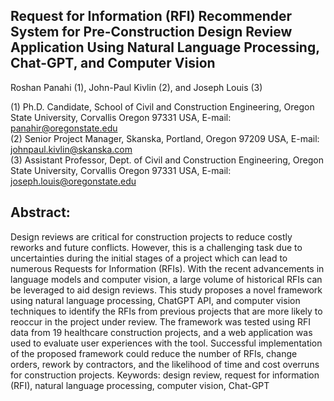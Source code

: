 ## Request for Information (RFI) Recommender System for Pre-Construction Design Review Application Using Natural Language Processing, Chat-GPT, and Computer Vision 

Roshan Panahi (1), John-Paul Kivlin (2), and Joseph Louis (3)

(1) Ph.D. Candidate, School of Civil and Construction Engineering, Oregon State University, Corvallis Oregon 97331 USA, E-mail: panahir@oregonstate.edu <br>
(2) Senior Project Manager, Skanska, Portland, Oregon 97209 USA, E-mail: johnpaul.kivlin@skanska.com <br>
(3) Assistant Professor, Dept. of Civil and Construction Engineering, Oregon State University, Corvallis Oregon 97331 USA, E-mail: joseph.louis@oregonstate.edu <br>

## Abstract:
Design reviews are critical for construction projects to reduce costly reworks and future conflicts. However, this is a challenging task due to uncertainties during the initial stages of a project which can lead to numerous Requests for Information (RFIs). With the recent advancements in language models and computer vision, a large volume of historical RFIs can be leveraged to aid design reviews. This study proposes a novel framework using natural language processing, ChatGPT API, and computer vision techniques to identify the RFIs from previous projects that are more likely to reoccur in the project under review. The framework was tested using RFI data from 19 healthcare construction projects, and a web application was used to evaluate user experiences with the tool. Successful implementation of the proposed framework could reduce the number of RFIs, change orders, rework by contractors, and the likelihood of time and cost overruns for construction projects. 
Keywords: design review, request for information (RFI), natural language processing, computer vision, Chat-GPT
